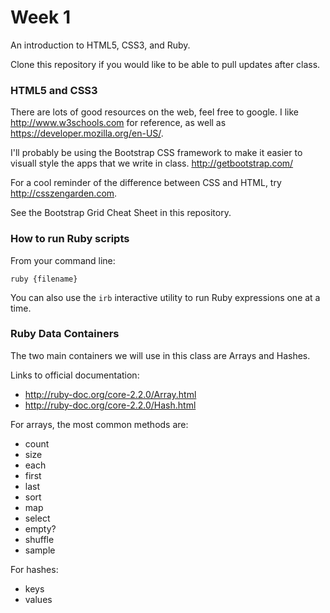 # Week 1

An introduction to HTML5, CSS3, and Ruby.

Clone this repository if you would like to be able to pull updates after class.

### HTML5 and CSS3

There are lots of good resources on the web, feel free to google.  I like http://www.w3schools.com for reference, as well as https://developer.mozilla.org/en-US/.

I'll probably be using the Bootstrap CSS framework to make it easier to visuall style the apps that we write in class. http://getbootstrap.com/

For a cool reminder of the difference between CSS and HTML, try http://csszengarden.com.

See the Bootstrap Grid Cheat Sheet in this repository.

### How to run Ruby scripts

From your command line:

```
ruby {filename}
```

You can also use the `irb` interactive utility to run Ruby expressions one at a time.

### Ruby Data Containers

The two main containers we will use in this class are Arrays and Hashes.

Links to official documentation:
- http://ruby-doc.org/core-2.2.0/Array.html
- http://ruby-doc.org/core-2.2.0/Hash.html


For arrays, the most common methods are:

-  count
-  size
-  each
-  first
-  last
-  sort
-  map
-  select
-  empty?
-  shuffle
-  sample

For hashes:

- keys
- values
